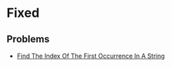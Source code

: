 # Fixed

## Problems

- [Find The Index Of The First Occurrence In A String](./001_find_the_index_of_the_first_occurrence_in_a_string)
